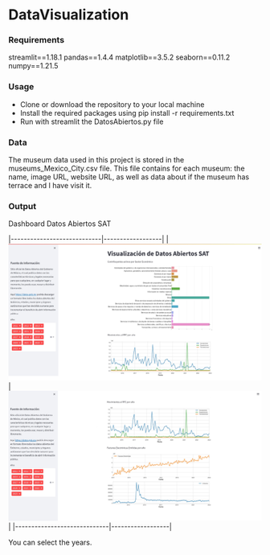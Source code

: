 # DataVisualization

### Requirements
streamlit==1.18.1
pandas==1.4.4
matplotlib==3.5.2
seaborn==0.11.2
numpy==1.21.5

### Usage
- Clone or download the repository to your local machine
- Install the required packages using pip install -r requirements.txt
- Run with streamlit the DatosAbiertos.py file

### Data
The museum data used in this project is stored in the museums_Mexico_City.csv file. This file contains for each museum: the name, image URL, website URL, as well as data about if the museum has terrace and I have visit it.

### Output
Dashboard Datos Abiertos SAT

|----------------------------|------------------|
|<img src="images/image1.jpg">|<img src="images/image2.jpg">|
|-----------------------------|------------------|

You can select the years.

